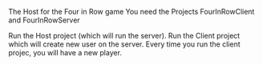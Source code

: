 The Host for the Four in Row game You need the Projects FourInRowClient and FourInRowServer


Run the Host project (which will run the server).
Run the Client project which will create new user on the server. Every time you run the client projec, you will have a new player.
